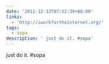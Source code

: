 ```yaml
---
date: '2011-12-13T07:12:39+00:00'
links:
  - 'http://iworkfortheinternet.org/'
tags:
  - sopa
description: ' just do it. #sopa'
---
```

 just do it. #sopa
